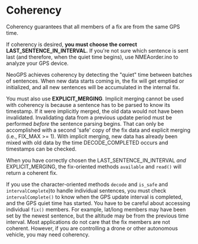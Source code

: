 Coherency
==========
Coherency guarantees that all members of a fix are from the same GPS time.

If coherency is desired, **you must choose the correct LAST_SENTENCE_IN_INTERVAL.**  If you're not sure which sentence is sent last (and therefore, when the quiet time begins), use NMEAorder.ino to analyze your GPS device.

NeoGPS achieves coherency by detecting the "quiet" time between batches of sentences.   When new data starts coming in, the fix will get emptied or initialized, and all new sentences will be accumulated in the internal fix.

You must also use **EXPLICIT_MERGING**.  Implicit merging cannot be used with coherency is because a sentence has to be parsed to know its timestamp.  If it were implicitly merged, the old data would not have been invalidated.  Invalidating data from a previous update period must be performed _before_ the sentence parsing begins.  That can only be accomplished with a second 'safe' copy of the fix data and explicit merging (i.e., FIX_MAX >= 1).  With implicit merging, new data has already been mixed with old data by the time DECODE_COMPLETED occurs and timestamps can be checked.

When you have correctly chosen the LAST_SENTENCE_IN_INTERVAL *and* EXPLICIT_MERGING, the fix-oriented methods `available` and `read()` will return a coherent fix.

If you use the character-oriented methods `decode` and `is_safe` and `intervalComplete`)to handle individual sentences, you must check `intervalComplete()` to know when the GPS update interval is completed, and the GPS quiet time has started.  You have to be careful about accessing individual `fix()` members.  For example, lat/long members may have been set by the newest sentence, but the altitude may be from the previous time interval.  Most applications do not care that the fix members are not coherent.  However, if you are controlling a drone or other autonomous vehicle, you may need coherency.
